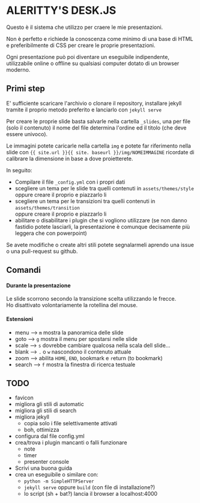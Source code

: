 # ALERITTY'S DESK.JS

Questo è il sistema che utilizzo per craere le mie presentazioni.

Non è perfetto e richiede la conoscenza come minimo di una base di HTML e preferibilmente di CSS per creare le proprie presentazioni.

Ogni presentazione può poi diventare un eseguibile indipendente, utilizzabile online o offline su qualsiasi computer dotato di un browser moderno.

## Primi step

E' sufficiente scaricare l'archivio o clonare il repository, installare jekyll tramite il proprio metodo preferito e lanciarlo con `jekyll serve`

Per creare le proprie slide basta salvarle nella cartella `_slides`, una per file (solo il contenuto)
il nome del file determina l'ordine ed il titolo (che deve essere univoco).

Le immagini potete caricarle nella cartella `img` e potete far riferimento nella slide con `{{ site.url }}{{ site. baseurl }}/img/NOMEIMMAGINE` ricordate di calibrare la dimensione in base a dove proietterete.

In seguito:
* Compilare il file `_config.yml` con i propri dati
* scegliere un tema per le slide tra quelli contenuti in `assets/themes/style`  
  oppure creare il proprio e piazzarlo li
* scegliere un tema per le transizioni tra quelli contenuti in `assets/themes/transition`  
  oppure creare il proprio e piazzarlo li
* abilitare o disabilitare i plugin che si vogliono utilizzare (se non danno fastidio potete lasciarli, la presentazione è comunque decisamente più leggera che con powerpoint)

Se avete modifiche o create altri stili potete segnalarmeli aprendo una issue o una pull-request su github.

## Comandi
#### Durante la presentazione

Le slide scorrono secondo la transizione scelta utilizzando le frecce.  
Ho disattivato volontariamente la rotellina del mouse.

#### Estensioni

* menu --> `m` mostra la panoramica delle slide
* goto --> `g` mostra il menu per spostarsi nelle slide
* scale --> `s` dovrebbe cambiare qualcosa nella scala dell slide...
* blank --> `.` o `w` nascondono il contenuto attuale
* zoom --> abilita `HOME`, `END`, `b`ookmark e `r`eturn (to bookmark)
* search --> `f` mostra la finestra di ricerca testuale


## TODO

* favicon
* migliora gli stili di automatic
* migliora gli stili di search
* migliora jekyll
  * copia solo i file selettivamente attivati
  * boh, ottimizza
* configura dal file config.yml
* crea/trova i plugin mancanti o falli funzionare
  * note
  * timer
  * presenter console
* Scrivi una buona guida
* crea un eseguibile o similare con:
  * `python -m SimpleHTTPServer`
  * `jekyll serve` oppure `build` (con file di installazione?)
  * lo script (sh + bat?) lancia il browser a localhost:4000
